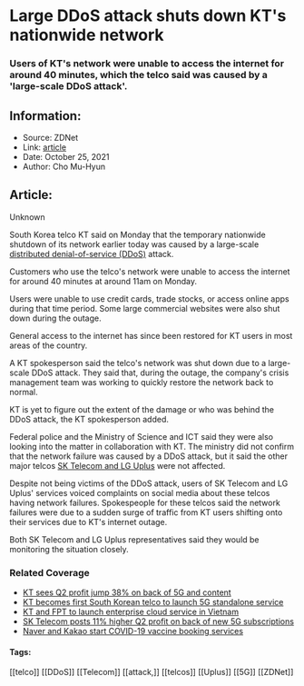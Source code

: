 # Large DDoS attack shuts down KT's nationwide network
### Users of KT's network were unable to access the internet for around 40 minutes, which the telco said was caused by a 'large-scale DDoS attack'.

## Information:
+ Source: ZDNet
+ Link: [article](https://www.zdnet.com/article/large-ddos-attack-shuts-down-south-korean-telcos-nationwide-network/)
+ Date: October 25, 2021
+ Author: Cho Mu-Hyun


## Article:
Unknown

South Korea telco KT said on Monday that the temporary nationwide shutdown of its network earlier today was caused by a large-scale [distributed denial-of-service (DDoS)](https://www.zdnet.com/article/ddos-attacks-are-becoming-more-prolific-and-more-powerful-warn-cybersecurity-researchers/) attack. 

Customers who use the telco's network were unable to access the internet for around 40 minutes at around 11am on Monday. 

Users were unable to use credit cards, trade stocks, or access online apps during that time period. Some large commercial websites were also shut down during the outage. 

General access to the internet has since been restored for KT users in most areas of the country.  

A KT spokesperson said the telco's network was shut down due to a large-scale DDoS attack. They said that, during the outage, the company's crisis management team was working to quickly restore the network back to normal. 

KT is yet to figure out the extent of the damage or who was behind the DDoS attack, the KT spokesperson added. 

Federal police and the Ministry of Science and ICT said they were also looking into the matter in collaboration with KT. The ministry did not confirm that the network failure was caused by a DDoS attack, but it said the other major telcos [SK Telecom and LG Uplus](https://www.zdnet.com/article/south-korean-telcos-see-q1-growth-from-media-businesses/) were not affected.






Despite not being victims of the DDoS attack, users of SK Telecom and LG Uplus' services voiced complaints on social media about these telcos having network failures. Spokespeople for these telcos said the network failures were due to a sudden surge of traffic from KT users shifting onto their services due to KT's internet outage. 

Both SK Telecom and LG Uplus representatives said they would be monitoring the situation closely. 

### Related Coverage

* [KT sees Q2 profit jump 38% on back of 5G and content](/article/kt-sees-q2-profit-jump-38-on-back-of-5g-and-content/)
* [KT becomes first South Korean telco to launch 5G standalone service](/article/kt-becomes-first-south-korean-telco-to-launch-5g-standalone-service/)
* [KT and FPT to launch enterprise cloud service in Vietnam](/article/kt-and-fpt-to-launch-enterprise-cloud-service-in-vietnam/)
* [SK Telecom posts 11% higher Q2 profit on back of new 5G subscriptions](/article/sk-telecom-posts-11-higher-q2-profit-on-back-of-new-5g-subscriptions/)
* [Naver and Kakao start COVID-19 vaccine booking services](/article/naver-and-kakao-start-covid-19-vaccine-booking-services/)





#### Tags:
[[telco]] [[DDoS]] [[Telecom]] [[attack,]] [[telcos]] [[Uplus]] [[5G]] [[ZDNet]]
